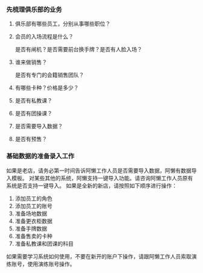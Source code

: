 ### 先梳理俱乐部的业务

1. 俱乐部有哪些员工，分别从事哪些职位？

2. 会员的入场流程是什么？

   是否有闸机？是否需要前台换手牌？是否有人脸入场？

3. 谁来做销售？

   是否有专门的会籍销售团队？

4. 有哪些卡种？价格是多少？

5. 是否有私教课？

6. 是否有团操课？

7. 是否需要导入数据？

8. 是否有预售？

### 基础数据的准备录入工作

如果是老店，请务必第一时间告诉阿懒工作人员是否需要导入数据，阿懒有数据导入模板。
对某些其他的系统，阿懒支持一键导入功能。请咨询阿懒工作人员原有系统是否支持一键导入。
如果是全新的新店，请按照如下顺序进行操作：

1. 添加员工的角色
2. 添加员工的账号
3. 准备场地数据
4. 准备更衣柜数据
5. 准备手牌数据
6. 准备售卖的卡种
7. 准备私教课和团课的科目

如果需要学习系统如何使用，不要在新开的账户下操作，请跟阿懒工作人员索取演练账号，使用演练账号操作。